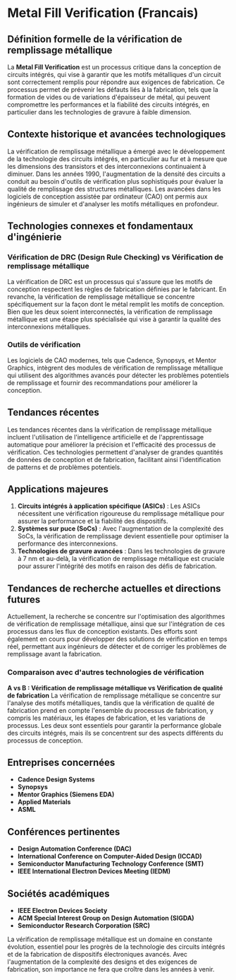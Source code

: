 # Metal Fill Verification (Francais)

## Définition formelle de la vérification de remplissage métallique

La **Metal Fill Verification** est un processus critique dans la conception de circuits intégrés, qui vise à garantir que les motifs métalliques d'un circuit sont correctement remplis pour répondre aux exigences de fabrication. Ce processus permet de prévenir les défauts liés à la fabrication, tels que la formation de vides ou de variations d'épaisseur de métal, qui peuvent compromettre les performances et la fiabilité des circuits intégrés, en particulier dans les technologies de gravure à faible dimension.

## Contexte historique et avancées technologiques

La vérification de remplissage métallique a émergé avec le développement de la technologie des circuits intégrés, en particulier au fur et à mesure que les dimensions des transistors et des interconnexions continuaient à diminuer. Dans les années 1990, l'augmentation de la densité des circuits a conduit au besoin d'outils de vérification plus sophistiqués pour évaluer la qualité de remplissage des structures métalliques. Les avancées dans les logiciels de conception assistée par ordinateur (CAO) ont permis aux ingénieurs de simuler et d'analyser les motifs métalliques en profondeur.

## Technologies connexes et fondamentaux d'ingénierie

### Vérification de DRC (Design Rule Checking) vs Vérification de remplissage métallique

La vérification de DRC est un processus qui s'assure que les motifs de conception respectent les règles de fabrication définies par le fabricant. En revanche, la vérification de remplissage métallique se concentre spécifiquement sur la façon dont le métal remplit les motifs de conception. Bien que les deux soient interconnectés, la vérification de remplissage métallique est une étape plus spécialisée qui vise à garantir la qualité des interconnexions métalliques.

### Outils de vérification

Les logiciels de CAO modernes, tels que Cadence, Synopsys, et Mentor Graphics, intègrent des modules de vérification de remplissage métallique qui utilisent des algorithmes avancés pour détecter les problèmes potentiels de remplissage et fournir des recommandations pour améliorer la conception.

## Tendances récentes

Les tendances récentes dans la vérification de remplissage métallique incluent l'utilisation de l'intelligence artificielle et de l'apprentissage automatique pour améliorer la précision et l'efficacité des processus de vérification. Ces technologies permettent d'analyser de grandes quantités de données de conception et de fabrication, facilitant ainsi l'identification de patterns et de problèmes potentiels.

## Applications majeures

1. **Circuits intégrés à application spécifique (ASICs)** : Les ASICs nécessitent une vérification rigoureuse du remplissage métallique pour assurer la performance et la fiabilité des dispositifs.
2. **Systèmes sur puce (SoCs)** : Avec l'augmentation de la complexité des SoCs, la vérification de remplissage devient essentielle pour optimiser la performance des interconnexions.
3. **Technologies de gravure avancées** : Dans les technologies de gravure à 7 nm et au-delà, la vérification de remplissage métallique est cruciale pour assurer l'intégrité des motifs en raison des défis de fabrication.

## Tendances de recherche actuelles et directions futures

Actuellement, la recherche se concentre sur l'optimisation des algorithmes de vérification de remplissage métallique, ainsi que sur l'intégration de ces processus dans les flux de conception existants. Des efforts sont également en cours pour développer des solutions de vérification en temps réel, permettant aux ingénieurs de détecter et de corriger les problèmes de remplissage avant la fabrication.

### Comparaison avec d'autres technologies de vérification

**A vs B : Vérification de remplissage métallique vs Vérification de qualité de fabrication**
La vérification de remplissage métallique se concentre sur l'analyse des motifs métalliques, tandis que la vérification de qualité de fabrication prend en compte l'ensemble du processus de fabrication, y compris les matériaux, les étapes de fabrication, et les variations de processus. Les deux sont essentiels pour garantir la performance globale des circuits intégrés, mais ils se concentrent sur des aspects différents du processus de conception.

## Entreprises concernées

- **Cadence Design Systems**
- **Synopsys**
- **Mentor Graphics (Siemens EDA)**
- **Applied Materials**
- **ASML**

## Conférences pertinentes

- **Design Automation Conference (DAC)**
- **International Conference on Computer-Aided Design (ICCAD)**
- **Semiconductor Manufacturing Technology Conference (SMT)**
- **IEEE International Electron Devices Meeting (IEDM)**

## Sociétés académiques

- **IEEE Electron Devices Society**
- **ACM Special Interest Group on Design Automation (SIGDA)**
- **Semiconductor Research Corporation (SRC)**

La vérification de remplissage métallique est un domaine en constante évolution, essentiel pour les progrès de la technologie des circuits intégrés et de la fabrication de dispositifs électroniques avancés. Avec l'augmentation de la complexité des designs et des exigences de fabrication, son importance ne fera que croître dans les années à venir.